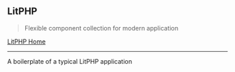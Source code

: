LitPHP
------

> Flexible component collection for modern application

[LitPHP Home](http://litphp.github.io/)

--------------

A boilerplate of a typical LitPHP application

